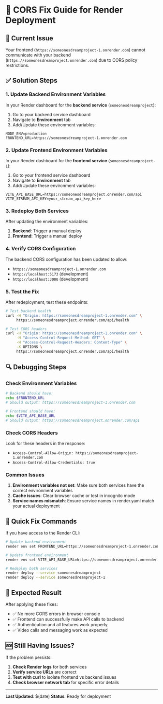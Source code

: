 # 🔧 CORS Fix Guide for Render Deployment

## 🚨 Current Issue
Your frontend (`https://someonesdreamproject-1.onrender.com`) cannot communicate with your backend (`https://someonesdreamproject.onrender.com`) due to CORS policy restrictions.

## ✅ Solution Steps

### 1. **Update Backend Environment Variables**

In your Render dashboard for the **backend service** (`someonesdreamproject`):

1. Go to your backend service dashboard
2. Navigate to **Environment** tab
3. Add/Update these environment variables:

```
NODE_ENV=production
FRONTEND_URL=https://someonesdreamproject-1.onrender.com
```

### 2. **Update Frontend Environment Variables**

In your Render dashboard for the **frontend service** (`someonesdreamproject-1`):

1. Go to your frontend service dashboard
2. Navigate to **Environment** tab
3. Add/Update these environment variables:

```
VITE_API_BASE_URL=https://someonesdreamproject.onrender.com/api
VITE_STREAM_API_KEY=your_stream_api_key_here
```

### 3. **Redeploy Both Services**

After updating the environment variables:

1. **Backend**: Trigger a manual deploy
2. **Frontend**: Trigger a manual deploy

### 4. **Verify CORS Configuration**

The backend CORS configuration has been updated to allow:
- `https://someonesdreamproject-1.onrender.com`
- `http://localhost:5173` (development)
- `http://localhost:3000` (development)

### 5. **Test the Fix**

After redeployment, test these endpoints:

```bash
# Test backend health
curl -H "Origin: https://someonesdreamproject-1.onrender.com" \
     https://someonesdreamproject.onrender.com/api/health

# Test CORS headers
curl -H "Origin: https://someonesdreamproject-1.onrender.com" \
     -H "Access-Control-Request-Method: GET" \
     -H "Access-Control-Request-Headers: Content-Type" \
     -X OPTIONS \
     https://someonesdreamproject.onrender.com/api/health
```

## 🔍 Debugging Steps

### Check Environment Variables
```bash
# Backend should have:
echo $FRONTEND_URL
# Should output: https://someonesdreamproject-1.onrender.com

# Frontend should have:
echo $VITE_API_BASE_URL
# Should output: https://someonesdreamproject.onrender.com/api
```

### Check CORS Headers
Look for these headers in the response:
- `Access-Control-Allow-Origin: https://someonesdreamproject-1.onrender.com`
- `Access-Control-Allow-Credentials: true`

### Common Issues

1. **Environment variables not set**: Make sure both services have the correct environment variables
2. **Cache issues**: Clear browser cache or test in incognito mode
3. **Service names mismatch**: Ensure service names in render.yaml match your actual deployment

## 🚀 Quick Fix Commands

If you have access to the Render CLI:

```bash
# Update backend environment
render env set FRONTEND_URL=https://someonesdreamproject-1.onrender.com --service someonesdreamproject

# Update frontend environment  
render env set VITE_API_BASE_URL=https://someonesdreamproject.onrender.com/api --service someonesdreamproject-1

# Redeploy both services
render deploy --service someonesdreamproject
render deploy --service someonesdreamproject-1
```

## 📝 Expected Result

After applying these fixes:
- ✅ No more CORS errors in browser console
- ✅ Frontend can successfully make API calls to backend
- ✅ Authentication and all features work properly
- ✅ Video calls and messaging work as expected

## 🆘 Still Having Issues?

If the problem persists:

1. **Check Render logs** for both services
2. **Verify service URLs** are correct
3. **Test with curl** to isolate frontend vs backend issues
4. **Check browser network tab** for specific error details

---

**Last Updated**: $(date)
**Status**: Ready for deployment
